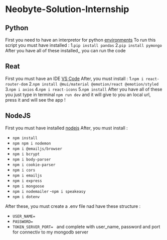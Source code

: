 # Neobyte-Solution-Internship

## Python

First you need to have an interpretor for python [environments](https://code.visualstudio.com/docs/python/environments)
To run this script you must have installed : 1.`pip install pandas` 2.`pip install pymongo`
After you have all of these installed,, you can run the code

## Reat

First you must have an IDE [VS Code](https://code.visualstudio.com/)
After, you must install : 1.`npm i react-router-dom` 2.`npm install @mui/material @emotion/react @emotion/styled` 3.`npm i axios` 4.`npm i react-icons` 5.`npm install`
After you have all of these you just type in terminal `npm run dev` and it will give to you an local url, press it and will see the app !

## NodeJS

First you must have installed [nodejs](https://nodejs.org/en)
After, you must install :

  - `npm install` 
  - `npm npm i nodemon` 
  - `npm i @emailjs/browser` 
  - `npm i bcrypt` 
  - `npm i body-parser` 
  - `npm i cookie-parser` 
  - `npm i cors` 
  - `npm i emailjs` 
  - `npm i express` 
  - `npm i mongoose` 
  - `npm i nodemailer` 
  -`npm i speakeasy` 
  - `npm i dotenv`

After these, you must create a .env file nad have these structure :
- `USER_NAME=`
- `PASSWORD=`
- `TOKEN_SERVER_PORT= `
and complete with user_name, password and port for connectiv to my mongodb server
